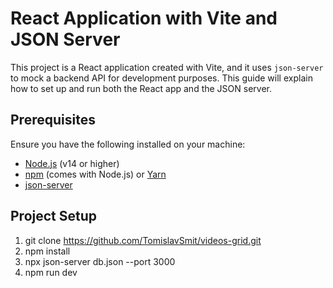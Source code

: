 # React Application with Vite and JSON Server

This project is a React application created with Vite, and it uses `json-server` to mock a backend API for development purposes. This guide will explain how to set up and run both the React app and the JSON server.

## Prerequisites

Ensure you have the following installed on your machine:

-   [Node.js](https://nodejs.org/) (v14 or higher)
-   [npm](https://www.npmjs.com/) (comes with Node.js) or [Yarn](https://yarnpkg.com/)
-   [json-server](https://github.com/typicode/json-server)

## Project Setup

1. git clone https://github.com/TomislavSmit/videos-grid.git
2. npm install
3. npx json-server db.json --port 3000
4. npm run dev
